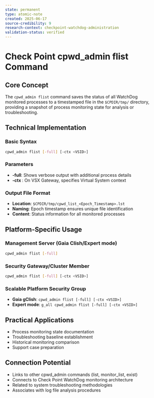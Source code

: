 ```yaml
---
state: permanent
type: atomic-note
created: 2025-06-17
source-credibility: 9
research-context: checkpoint-watchdog-administration
validation-status: verified
---
```


# Check Point cpwd_admin flist Command

## Core Concept
The `cpwd_admin flist` command saves the status of all WatchDog monitored processes to a timestamped file in the `$CPDIR/tmp/` directory, providing a snapshot of process monitoring state for analysis or troubleshooting.

## Technical Implementation

### Basic Syntax
```bash
cpwd_admin flist [-full] [-ctx <VSID>]
```

### Parameters
- **-full**: Shows verbose output with additional process details
- **-ctx <VSID>**: On VSX Gateway, specifies Virtual System context

### Output File Format
- **Location**: `$CPDIR/tmp/cpwd_list_<Epoch_Timestamp>.lst`
- **Naming**: Epoch timestamp ensures unique file identification
- **Content**: Status information for all monitored processes

## Platform-Specific Usage

### Management Server (Gaia Clish/Expert mode)
```bash
cpwd_admin flist [-full]
```

### Security Gateway/Cluster Member
```bash
cpwd_admin flist [-full] [-ctx <VSID>]
```

### Scalable Platform Security Group
- **Gaia gClish**: `cpwd_admin flist [-full] [-ctx <VSID>]`
- **Expert mode**: `g_all cpwd_admin flist [-full] [-ctx <VSID>]`

## Practical Applications
- Process monitoring state documentation
- Troubleshooting baseline establishment
- Historical monitoring comparison
- Support case preparation

## Connection Potential
- Links to other cpwd_admin commands (list, monitor_list, exist)
- Connects to Check Point WatchDog monitoring architecture
- Related to system troubleshooting methodologies
- Associates with log file analysis procedures